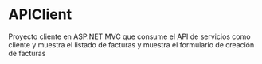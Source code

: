 # APIClient
Proyecto cliente en ASP.NET MVC que consume el API de servicios como cliente y muestra el listado de facturas y muestra el formulario de creación de facturas
